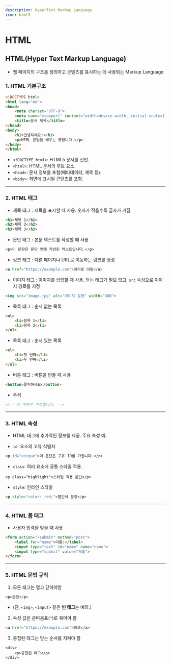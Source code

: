 ```yaml
---
description: HyperText Markup Language
icon: html5
---
```


# HTML

## HTML(Hyper Text Markup Language)

* 웹 페이지의 구조를 정의하고 콘텐츠를 표시하는 데 사용되는 Markup Language

### 1. HTML 기본구조

```html
<!DOCTYPE html>
<html lang="en">
<head>
    <meta charset="UTF-8">
    <meta name="viewport" content="width=device-width, initial-scale=1.0">
    <title>문서 제목</title>
</head>
<body>
    <h1>안녕하세요!</h1>
    <p>HTML 문법을 배우는 중입니다.</p>
</body>
</html>
```

* `<!DOCTYPE html>`: HTML5 문서를 선언.
* `<html>`: HTML 문서의 루트 요소.
* `<head>`: 문서 정보를 포함(메타데이터, 제목 등).
* `<body>`: 화면에 표시될 콘텐츠를 포함.

***

### 2. HTML 태그



* 제목 태그 : 제목을 표시할 때 사용. 숫자가 작을수록 글자가 커짐

```html
<h1>제목 1</h1>
<h2>제목 2</h2>
<h3>제목 3</h3>
```



* 문단 태그 : 본문 텍스트를 작성할 때 사용

```html
<p>이 문장은 문단 안에 작성된 텍스트입니다.</p>
```



* 링크 태그 : 다른 페이지나 URL로 이동하는 링크를 생성

```html
<a href="https://example.com">여기로 이동</a>
```



* 이미지 태그 : 이미지를 삽입할 때 사용. 닫는 태그가 필요 없고, `src` 속성으로 이미지 경로를 지정

```html
<img src="image.jpg" alt="이미지 설명" width="300">
```



* 목록 태그 : 순서 없는 목록

```html
<ul>
    <li>항목 1</li>
    <li>항목 2</li>
</ul>
```



* 목록 태그 : 순서 있는 목록

```html
<ol>
    <li>첫 번째</li>
    <li>두 번째</li>
</ol>
```



* 버튼 태그 : 버튼을 만들 때 사용

```html
<button>클릭하세요</button>
```



* 주석

```html
<!-- 이 부분은 주석입니다. -->
```

***

### 3. HTML 속성

* HTML 태그에 추가적인 정보를 제공. 주요 속성 예:



* `id`: 요소의 고유 식별자

```html
<p id="unique">이 문단은 고유 ID를 가집니다.</p>
```



* `class`: 여러 요소에 공통 스타일 적용.

```
<p class="highlight">스타일 적용 문단</p>
```



* `style`: 인라인 스타일

```html
<p style="color: red;">빨간색 문장</p>
```

***

### 4. HTML 폼 태그

* 사용자 입력을 받을 때 사용

```html
<form action="/submit" method="post">
    <label for="name">이름:</label>
    <input type="text" id="name" name="name">
    <input type="submit" value="제출">
</form>
```

***

### 5. HTML 문법 규칙

1. 모든 태그는 열고 닫아야함

```html
<p>문장</p>
```

* (단, `<img>`, `<input>` 같은 **빈 태그**는 예외.)



2. 속성 값은 큰따옴표(`"`)로 묶어야 함

```html
<a href="https://example.com">링크</a>
```



3. 중첩된 태그는 닫는 순서를 지켜야 함

```
<div>
    <p>중첩된 태그</p>
</div>
```

